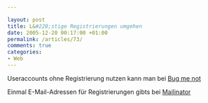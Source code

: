```yaml
---

layout: post
title: L&#228;stige Registrierungen umgehen
date: 2005-12-20 00:17:00 +01:00
permalink: /articles/73/
comments: true
categories: 
- Web
---
```


Useraccounts ohne Registrierung nutzen kann man bei [Bug me
not](http://www.bugmenot.com/)

Einmal E-Mail-Adressen für Registrierungen gibts bei
[Mailinator](http://www.mailinator.com/)

